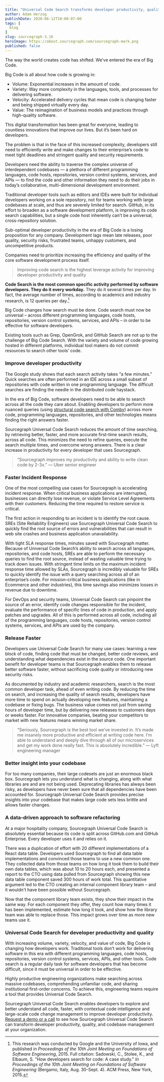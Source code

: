 ```yaml
---
title: "Universal Code Search transforms developer productivity, quality, and codebase management"
author: Adam Herzog
publishDate: 2020-06-12T10:00-07:00
tags: [
  blog
]
slug: sourcegraph-3.16
heroImage: https://about.sourcegraph.com/sourcegraph-mark.png
published: false
---
```


The way the world creates code has shifted. We’ve entered the era of Big Code.

Big Code is all about how code is growing in:
- Volume: Exponential increases in the amount of code.
- Variety: Way more complexity in the languages, tools, and processes for delivering software.
- Velocity: Accelerated delivery cycles that mean code is changing faster and being shipped virtually every day.
- Value: The reimagination of business models and practices through high-quality software.

This digital transformation has been great for everyone, leading to countless innovations that improve our lives. But it’s been hard on developers.

The problem is that in the face of this increased complexity, developers still need to efficiently write and make changes to their enterprise’s code to meet tight deadlines and stringent quality and security requirements.

Developers need the ability to traverse the complex universe of interdependent codebases — a plethora of different programming languages, code hosts, repositories, version control systems, services, and APIs — to find the code and other information they need to do their jobs in today’s collaborative, multi-dimensional development environment.

Traditional developer tools such as editors and IDEs were built for individual developers working on a sole repository, not for teams working with large codebases at scale, and thus are severely limited for search. GitHub, in its effort to broaden as a software development platform, is improving its code search capabilities, but a single code host inherently can’t be a universal, cross-repository solution.

Sub-optimal developer productivity in the era of Big Code is a losing proposition for any company. Development lags mean late releases, poor quality, security risks, frustrated teams, unhappy customers, and uncompetitive products.

Companies need to prioritize increasing the efficiency and quality of the core software development process itself.

> Improving code search is the highest leverage activity for improving developer productivity and quality

**Code Search is the most common specific activity performed by software developers. They do it every workday.** They do it several times per day. In fact, the average number of times, according to academics and industry research, is 12 queries per day.[^1] 

Big Code changes how search must be done. Code search must now be universal – across different programming languages, code hosts, repositories, version control systems, services, and APIs – in order to be effective for software developers. 

Existing tools such as Grep, OpenGrok, and GitHub Search are not up to the challenge of Big Code Search. With the variety and volume of code growing hosted in different platforms, individual tool makers do not commit resources to search other tools’ code.

### Improve developer productivity

The Google study shows that each search activity takes “a few minutes.” Quick searches are often performed in an IDE across a small subset of repositories with code written in one programming language. The difficult searches are finding the needle in the distributed code haystack. 

In the era of Big Code, software developers need to be able to search across all the code they care about. Enabling developers to perform more nuanced queries (using [structural code search with Comby](https://about.sourcegraph.com/blog/going-beyond-regular-expressions-with-structural-code-search)) across more code, programming languages, repositories, and other technologies means finding the right answers faster.

Sourcegraph Universal Code Search reduces the amount of time searching, by retrieving better, faster, and more accurate first-time search results, across all code. This minimizes the need to refine queries, execute the search multiple times, and overcome wrong answers. There is a clear increase in productivity for every developer that uses Sourcegraph.

> “Sourcegraph improves my productivity and ability to write clean code by 2-3x.”
> — Uber senior engineer


### Faster Incident Response

One of the most compelling use cases for Sourcegraph is accelerating incident response. When critical business applications are interrupted, businesses can directly lose revenue, or violate Service Level Agreements with their customers. Reducing the time required to restore service is critical.

The first action in responding to an incident is to identify the root cause. SREs (Site Reliability Engineers) use Sourcegraph Universal Code Search to quickly find the root source of errors and vulnerabilities that can result in web site crashes and business application unavailability.

With tight SLA response times, minutes saved with Sourcegraph matter. Because of Universal Code Search’s ability to search across all languages, repositories, and code hosts, SREs are able to perform the necessary queries to find the root source, instead of wasting valuable time trying to track down issues. With stringent time limits on the maximum incident response time allowed by SLAs, Sourcegraph is incredibly valuable for SREs to quickly identify the issue with a query searching across all of an enterprise’s code. For mission-critical business applications (like in Ecommerce and other industries), this time savings also minimizes losses in revenue due to downtime.

For DevOps and security teams, Universal Code Search can pinpoint the source of an error, identify code changes responsible for the incident, evaluate the performance of specific lines of code in production, and apply patches and upgrades. All of this is performed across all code, including all of the programming languages, code hosts, repositories, version control systems, services, and APIs are used by the company.

### Release Faster

Developers use Universal Code Search for many use cases: learning a new block of code, finding code that must be changed, better code reviews, and understanding what dependencies exist in the source code. One important benefit for developer teams is that Sourcegraph enables them to release better software faster, without sacrificing code quality or introducing new security risks.

As documented by industry and academic researchers, search is the most common developer task, ahead of even writing code. By reducing the time on search, and increasing the quality of search results, developers have more time to spend on actually developing new features, maintaining a codebase or fixing bugs. The business value comes not just from saving hours of developer time, but by delivering new releases to customers days or weeks faster. For innovative companies, beating your competitors to market with new features means winning market share.

> “Seriously, Sourcegraph is the best tool we’ve invested in. It’s made me insanely more productive and efficient at writing code here. I’m able to understand and deeply dive through all of our microservices and get my work done really fast. This is absolutely incredible.”
> — Lyft engineering manager

### Better insight into your codebase

For too many companies, their large codesets are just an enormous black box. Sourcegraph lets you understand what is changing, along with what libraries are and are not being used. Deprecating libraries has always been risky, as developers have never been sure that all dependencies have been accounted for. Sourcegraph Universal Code Search provides precise insights into your codebase that makes large code sets less brittle and allows faster changes.

### A data-driven approach to software refactoring

At a major hospitality company, Sourcegraph Universal Code Search is absolutely essential because its code is split across GitHub.com and GitHub Enterprise. Every developer uses it and relies on it.

There was a duplication of effort with 20 different implementations of a React data table. Developers used Sourcegraph to find all data table implementations and convinced those teams to use a new common one. They collected data from those teams on how long it took them to build their own data tables, which was about 10 to 20 hours each, and presented a report to the CTO using data pulled from Sourcegraph showing this new data table component saved 300 hours of work total. This quantitative argument led to the CTO creating an internal component library team – and it wouldn't have been possible without Sourcegraph.

Now that the component library team exists, they show their impact in the same way. For each component they offer, they count how many times it has been implemented, estimate how long it took, and show how the library team was able to replace those. This impact grows over time as more new teams use it.

### Universal Code Search for developer productivity and quality

With increasing volume, variety, velocity, and value of code, Big Code is changing how developers work. Traditional tools don't work for delivering software in this era with different programming languages, code hosts, repositories, version control systems, services, APIs, and other tools. Code search is a regular daily task for software developers that has become difficult, since it must be universal in order to be effective.

Highly productive engineering organizations make searching across massive codebases, comprehending unfamiliar code, and sharing institutional first-order concerns. To achieve this, engineering teams require a tool that provides Universal Code Search.

Sourcegraph Universal Code Search enables developers to explore and better understand all code, faster, with contextual code intelligence and large-scale code change management to improve developer productivity. [Request a demo or a call](https://about.sourcegraph.com/contact/request-demo/) to see how Sourcegraph Universal Code Search can transform developer productivity, quality, and codebase management at your organization. 

[^1]: This research was conducted by Google and the University of Iowa, and published in *Proceedings of the 10th Joint Meeting on Foundations of Software Engineering*, 2015. Full citation: Sadowski, C., Stolee, K., and Elbaum, S. "How developers search for code: A case study." *In Proceedings of the 10th Joint Meeting on Foundations of Software Engineering* (Bergamo, Italy, Aug. 30-Sept. 4). ACM Press, New York, 2015.
